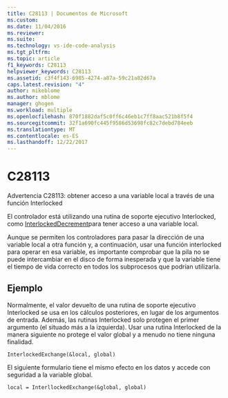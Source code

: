 ```yaml
---
title: C28113 | Documentos de Microsoft
ms.custom: 
ms.date: 11/04/2016
ms.reviewer: 
ms.suite: 
ms.technology: vs-ide-code-analysis
ms.tgt_pltfrm: 
ms.topic: article
f1_keywords: C28113
helpviewer_keywords: C28113
ms.assetid: c3f4f143-6985-4274-a87a-59c21a82d67a
caps.latest.revision: "4"
author: mikeblome
ms.author: mblome
manager: ghogen
ms.workload: multiple
ms.openlocfilehash: 870f1882daf5c0ff6c46eb1c7ff8aac521b8f5f4
ms.sourcegitcommit: 32f1a690fc445f9586d53698fc82c7debd784eeb
ms.translationtype: MT
ms.contentlocale: es-ES
ms.lasthandoff: 12/22/2017
---
```

# <a name="c28113"></a>C28113
Advertencia C28113: obtener acceso a una variable local a través de una función Interlocked  
  
 El controlador está utilizando una rutina de soporte ejecutivo Interlocked, como [InterlockedDecrement](http://msdn.microsoft.com/library/windows/hardware/ff547871.aspx)para tener acceso a una variable local.  
  
 Aunque se permiten los controladores para pasar la dirección de una variable local a otra función y, a continuación, usar una función interlocked para operar en esa variable, es importante comprobar que la pila no se puede intercambiar en el disco de forma inesperada y que la variable tiene el tiempo de vida correcto en todos los subprocesos que podrían utilizarla.  
  
## <a name="example"></a>Ejemplo  
 Normalmente, el valor devuelto de una rutina de soporte ejecutivo Interlocked se usa en los cálculos posteriores, en lugar de los argumentos de entrada. Además, las rutinas Interlocked solo protegen el primer argumento (el situado más a la izquierda). Usar una rutina Interlocked de la manera siguiente no protege el valor global y a menudo no tiene ninguna finalidad.  
  
```  
InterlockedExchange(&local, global)  
```  
  
 El siguiente formulario tiene el mismo efecto en los datos y accede con seguridad a la variable global.  
  
```  
local = InterllockedExchange(&global, global)  
  
```